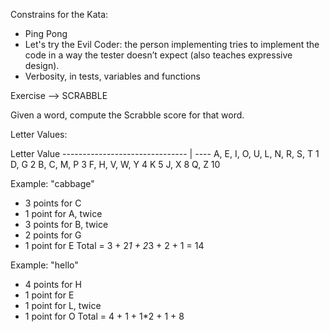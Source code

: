 
Constrains for the Kata:
- Ping Pong
- Let's try the Evil Coder: the person implementing tries to implement the code in a way the tester doesn’t expect (also teaches expressive design).
- Verbosity, in tests, variables and functions

Exercise --> SCRABBLE

Given a word, compute the Scrabble score for that word.

Letter Values:

Letter                           Value
------------------------------- | ----
A, E, I, O, U, L, N, R, S, T       1
D, G                               2
B, C, M, P                         3
F, H, V, W, Y                      4
K                                  5
J, X                               8
Q, Z                               10

Example: "cabbage"
-  3 points for C
-  1 point for A, twice
-  3 points for B, twice
-  2 points for G
-  1 point for E
Total = 3 + 2*1 + 2*3 + 2 + 1 = 14

Example: "hello"
- 4 points for H
- 1 point for E
- 1 point for L, twice
- 1 point for O
Total = 4 + 1 + 1*2 + 1 + 8



